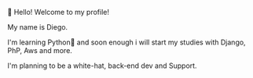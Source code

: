 🐍 Hello! Welcome to my profile!

My name is Diego.

I'm learning Python🐍 and soon enough i will start my studies with Django, PhP, Aws and more.

I'm planning to be a white-hat, back-end dev and Support.

